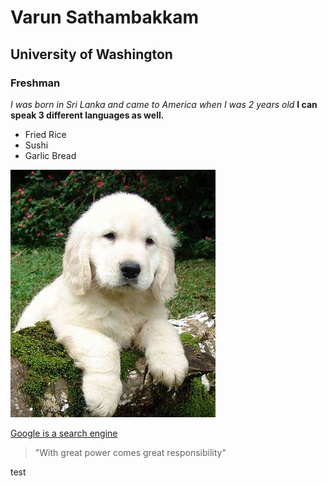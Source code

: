 # Varun Sathambakkam
## University of Washington
### Freshman



_I was born in Sri Lanka and came to America when I was 2 years old_
**I can speak 3 different languages as well.**

- Fried Rice
- Sushi
- Garlic Bread

![](img/photo.jpg)

[Google is a search engine](www.google.com)

>"With great power comes great responsibility"

test
